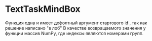 # TextTaskMindBox
Функция одна и имеет дефолтный аргумент стартового id , так как решение написано "в лоб"
В качестве возвращаемого значения у функции массив NumPy, где индексы являются номерами групп.
